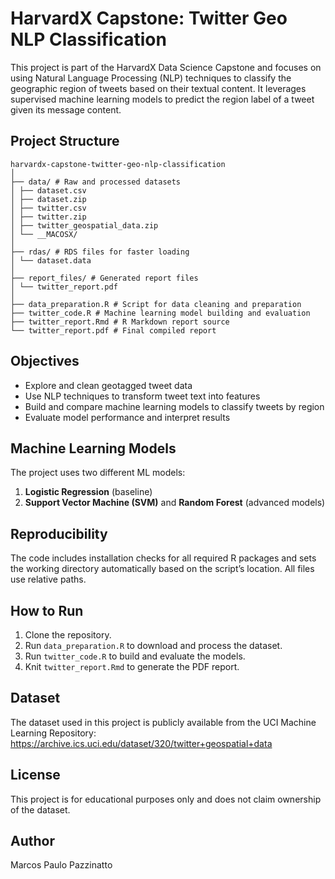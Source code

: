 # HarvardX Capstone: Twitter Geo NLP Classification

This project is part of the HarvardX Data Science Capstone and focuses on using Natural Language Processing (NLP) techniques to classify the geographic region of tweets based on their textual content. It leverages supervised machine learning models to predict the region label of a tweet given its message content.

## Project Structure
```
harvardx-capstone-twitter-geo-nlp-classification
│
├── data/ # Raw and processed datasets
│ ├── dataset.csv
│ ├── dataset.zip
│ ├── twitter.csv
│ ├── twitter.zip
│ ├── twitter_geospatial_data.zip
│ └── __MACOSX/
│
├── rdas/ # RDS files for faster loading
│ └── dataset.data
│
├── report_files/ # Generated report files
│ └── twitter_report.pdf
│
├── data_preparation.R # Script for data cleaning and preparation
├── twitter_code.R # Machine learning model building and evaluation
├── twitter_report.Rmd # R Markdown report source
└── twitter_report.pdf # Final compiled report
```


## Objectives

- Explore and clean geotagged tweet data
- Use NLP techniques to transform tweet text into features
- Build and compare machine learning models to classify tweets by region
- Evaluate model performance and interpret results

## Machine Learning Models

The project uses two different ML models:

1. **Logistic Regression** (baseline)
2. **Support Vector Machine (SVM)** and **Random Forest** (advanced models)

## Reproducibility

The code includes installation checks for all required R packages and sets the working directory automatically based on the script’s location. All files use relative paths.

## How to Run

1. Clone the repository.
2. Run `data_preparation.R` to download and process the dataset.
3. Run `twitter_code.R` to build and evaluate the models.
4. Knit `twitter_report.Rmd` to generate the PDF report.

## Dataset

The dataset used in this project is publicly available from the UCI Machine Learning Repository:  
https://archive.ics.uci.edu/dataset/320/twitter+geospatial+data

## License

This project is for educational purposes only and does not claim ownership of the dataset.

## Author

Marcos Paulo Pazzinatto
